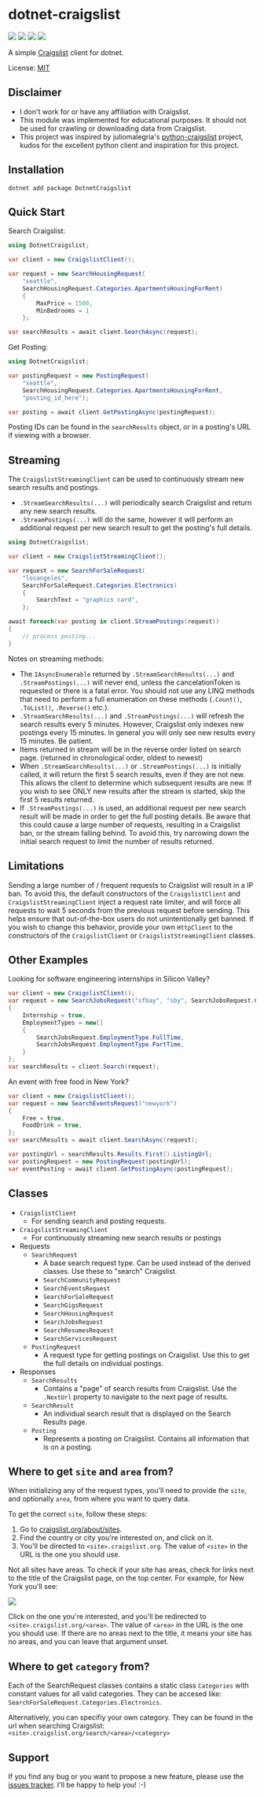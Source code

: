 dotnet-craigslist
=================

[![](https://img.shields.io/github/workflow/status/wesleythorsen1/dotnet-craigslist/Build%20and%20Publish)](https://github.com/wesleythorsen1/dotnet-craigslist/actions/workflows/build.yml)
[![](https://sonarcloud.io/api/project_badges/measure?project=wesleythorsen1_dotnet-craigslist&metric=alert_status)](https://sonarcloud.io/dashboard?id=wesleythorsen1_dotnet-craigslist)
[![](https://img.shields.io/nuget/dt/DotnetCraigslist)](https://www.nuget.org/packages/DotnetCraigslist/)
[![](https://img.shields.io/nuget/v/DotnetCraigslist)](https://www.nuget.org/packages/DotnetCraigslist/)

A simple [Craigslist](http://www.craigslist.org) client for dotnet.

License: [MIT](https://opensource.org/licenses/MIT)

Disclaimer
----------

* I don't work for or have any affiliation with Craigslist.
* This module was implemented for educational purposes. It should not be used for crawling or downloading data from Craigslist.
* This project was inspired by juliomalegria's [python-craigslist](https://github.com/juliomalegria/python-craigslist) project, kudos for the excellent python client and inspiration for this project.

Installation
------------

    dotnet add package DotnetCraigslist

Quick Start
-----------

Search Craigslist:

```C#
using DotnetCraigslist;

var client = new CraigslistClient();

var request = new SearchHousingRequest(
    "seattle", 
    SearchHousingRequest.Categories.ApartmentsHousingForRent)
    {
        MaxPrice = 1500,
        MinBedrooms = 1
    };

var searchResults = await client.SearchAsync(request);
```
Get Posting:

```C#
using DotnetCraigslist;

var postingRequest = new PostingRequest(
    "seattle", 
    SearchHousingRequest.Categories.ApartmentsHousingForRent,
    "posting_id_here");

var posting = await client.GetPostingAsync(postingRequest);
```
Posting IDs can be found in the `searchResults` object, or in a posting's URL if viewing with a browser. 

Streaming
---------

The `CraigslistStreamingClient` can be used to continuously stream new search results and postings.

* `.StreamSearchResults(...)` will periodically search Craigslist and return any new search results.
* `.StreamPostings(...)` will do the same, however it will perform an additional request per new search result to get the posting's full details.

```C#
using DotnetCraigslist;

var client = new CraigslistStreamingClient();

var request = new SearchForSaleRequest(
    "losangeles", 
    SearchForSaleRequest.Categories.Electronics)
    {
        SearchText = "graphics card",
    };

await foreach(var posting in client.StreamPostings(request))
{
    // process posting...
}
```

Notes on streaming methods:

* The `IAsyncEnumerable` returned by `.StreamSearchResults(...)` and `.StreamPostings(...)` will never end, unless the cancelationToken is requested or there is a fatal error. You should not use any LINQ methods that need to perform a full enumeration on these methods (`.Count()`, `.ToList()`, `.Reverse()` etc.).
* `.StreamSearchResults(...)` and `.StreamPostings(...)` will refresh the search results every 5 minutes. However, Craigslist only indexes new postings every 15 minutes. In general you will only see new results every 15 minutes. Be patient.
* Items returned in stream will be in the reverse order listed on search page. (returned in chronological order, oldest to newest)
* When `.StreamSearchResults(...)` or `.StreamPostings(...)` is initially called, it will return the first 5 search results, even if they are not new. This allows the client to determine which subsequent results are new. If you wish to see ONLY new results after the stream is started, skip the first 5 results returned.
* If `.StreamPostings(...)` is used, an additional request per new search result will be made in order to get the full posting details. Be aware that this could cause a large number of requests, resulting in a Craigslist ban, or the stream falling behind. To avoid this, try narrowing down the initial search request to limit the number of results returned.

Limitations
-----------

Sending a large number of / frequent requests to Craigslist will result in a IP ban. To avoid this, the default constructors of the `CraigslistClient` and `CraigslistStreamingClient` inject a request rate limiter, and will force all requests to wait 5 seconds from the previous request before sending. This helps ensure that out-of-the-box users do not unintentionally get banned. If you wish to change this behavior, provide your own `HttpClient` to the constructors of the `CraigslistClient` or `CraigslistStreamingClient` classes.

Other Examples
--------

Looking for software engineering internships in Silicon Valley?

```C#
var client = new CraigslistClient();
var request = new SearchJobsRequest("sfbay", "sby", SearchJobsRequest.Categories.SoftwareQaDbaEtc)
{
    Internship = true,
    EmploymentTypes = new[]
    {
        SearchJobsRequest.EmploymentType.FullTime,
        SearchJobsRequest.EmploymentType.PartTime,
    }
};
var searchResults = client.Search(request);
```

An event with free food in New York?

```C#
var client = new CraigslistClient();
var request = new SearchEventsRequest("newyork")
{
    Free = true,
    FoodDrink = true,
};
var searchResults = await client.SearchAsync(request);

var postingUrl = searchResults.Results.First().ListingUrl;
var postingRequest = new PostingRequest(postingUrl);
var eventPosting = await client.GetPostingAsync(postingRequest);
```

Classes
-------

* `CraigslistClient`
  * For sending search and posting requests.
* `CraigslistStreamingClient`
  * For continuously streaming new search results or postings
* Requests
  * `SearchRequest`
    * A base search request type. Can be used instead of the derived classes. Use these to "search" Craigslist.
    * `SearchCommunityRequest`
    * `SearchEventsRequest`
    * `SearchForSaleRequest`
    * `SearchGigsRequest`
    * `SearchHousingRequest`
    * `SearchJobsRequest`
    * `SearchResumesRequest`
    * `SearchServicesRequest`
  * `PostingRequest`
    * A request type for getting postings on Craigslist. Use this to get the full details on individual postings.
* Responses
  * `SearchResults`
    * Contains a "page" of search results from Craigslist. Use the `.NextUrl` property to navigate to the next page of results.
  * `SearchResult`
    * An individual search result that is displayed on the Search Results page.
  * `Posting`
    * Represents a posting on Craigslist. Contains all information that is on a posting.

Where to get `site` and `area` from?
------------------------------------

When initializing any of the request types, you'll need to provide the `site`, and optionally `area`, from where you want to query data.

To get the correct `site`, follow these steps:

1. Go to [craigslist.org/about/sites](https://www.craigslist.org/about/sites).
2. Find the country or city you're interested on, and click on it.
3. You'll be directed to `<site>.craigslist.org`. The value of `<site>` in the URL is the one you should use.

Not all sites have areas. To check if your site has areas, check for links next to the title of the Craigslist page, on the top center. For example, for New York you'll see:

![](https://user-images.githubusercontent.com/1008637/45307206-bb404d80-b51e-11e8-8e6d-edfbdbd0a6fa.png)

Click on the one you're interested, and you'll be redirected to `<site>.craigslist.org/<area>`. The value of `<area>` in the URL is the one you should use. If there are no areas next to the title, it means your site has no areas, and you can leave that argument unset.

Where to get `category` from?
-----------------------------

Each of the SearchRequest classes contains a static class `Categories` with constant values for all valid categories. They can be accesed like: `SearchForSaleRequest.Categories.Electronics`.

Alternatively, you can specifiy your own category. They can be found in the url when searching Craigslist: `<site>.craigslist.org/search/<area>/<category>`

Support
-------

If you find any bug or you want to propose a new feature, please use the [issues tracker](https://github.com/wesleythorsen1/dotnet-craigslist/issues). I'll be happy to help you! :-)
